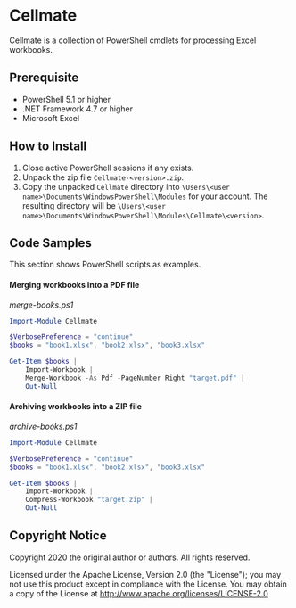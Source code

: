 # Cellmate

Cellmate is a collection of PowerShell cmdlets for processing Excel workbooks.

## Prerequisite
* PowerShell 5.1 or higher
* .NET Framework 4.7 or higher
* Microsoft Excel

## How to Install

1. Close active PowerShell sessions if any exists.
2. Unpack the zip file `Cellmate-<version>.zip`.
3. Copy the unpacked `Cellmate` directory into `\Users\<user name>\Documents\WindowsPowerShell\Modules` for your account. The resulting directory will be `\Users\<user name>\Documents\WindowsPowerShell\Modules\Cellmate\<version>`.

## Code Samples

This section shows PowerShell scripts as examples.

#### Merging workbooks into a PDF file
_merge-books.ps1_
```powershell
Import-Module Cellmate

$VerbosePreference = "continue"
$books = "book1.xlsx", "book2.xlsx", "book3.xlsx"

Get-Item $books |
    Import-Workbook |
    Merge-Workbook -As Pdf -PageNumber Right "target.pdf" |
    Out-Null
```

#### Archiving workbooks into a ZIP file
_archive-books.ps1_
```powershell
Import-Module Cellmate

$VerbosePreference = "continue"
$books = "book1.xlsx", "book2.xlsx", "book3.xlsx"

Get-Item $books |
    Import-Workbook |
    Compress-Workbook "target.zip" |
    Out-Null
```

## Copyright Notice
Copyright 2020 the original author or authors. All rights reserved.

Licensed under the Apache License, Version 2.0 (the "License");
you may not use this product except in compliance with the License.
You may obtain a copy of the License at
<http://www.apache.org/licenses/LICENSE-2.0>
